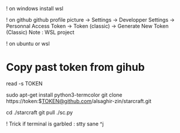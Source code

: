 ! on windows
install wsl



! on github
github profile picture -> Settings -> Developper Settings -> Personnal Access Token -> Token (classic) -> Generate New Token (Classic)
Note : WSL
project

! on ubuntu or wsl
# Copy past token from gihub

read -s TOKEN

sudo apt-get install python3-termcolor
git clone https://token:$TOKEN@github.com/alsaghir-zin/starcraft.git

cd ./starcraft
git pull
./sc.py

! Trick 
if terminal is garbled :
stty sane  ^j 
